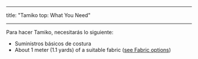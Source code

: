 - - -
title: "Tamiko top: What You Need"
- - -

Para hacer Tamiko, necesitarás lo siguiente:

- Suministros básicos de costura
- About 1 meter (1.1 yards) of a suitable fabric ([see Fabric options](/docs/patterns/tamiko/fabric))
